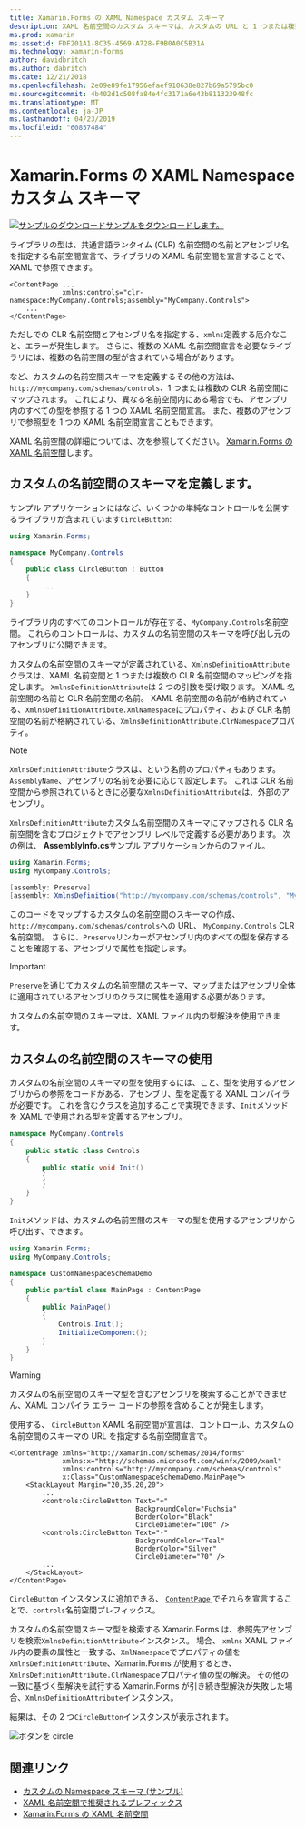```yaml
---
title: Xamarin.Forms の XAML Namespace カスタム スキーマ
description: XAML 名前空間のカスタム スキーマは、カスタムの URL と 1 つまたは複数の CLR 名前空間の間のマッピングを指定する XmlnsDefinitionAttribute クラスを使用して定義できます。 カスタムの名前空間のスキーマは、XAML 名前空間の宣言で使用できます。
ms.prod: xamarin
ms.assetid: FDF201A1-8C35-4569-A728-F9B0A0C5B31A
ms.technology: xamarin-forms
author: davidbritch
ms.author: dabritch
ms.date: 12/21/2018
ms.openlocfilehash: 2e09e89fe17956efaef910638e827b69a5795bc0
ms.sourcegitcommit: 4b402d1c508fa84e4fc3171a6e43b811323948fc
ms.translationtype: MT
ms.contentlocale: ja-JP
ms.lasthandoff: 04/23/2019
ms.locfileid: "60857484"
---
```

# <a name="xaml-custom-namespace-schemas-in-xamarinforms"></a>Xamarin.Forms の XAML Namespace カスタム スキーマ

[![サンプルのダウンロード](~/media/shared/download.png)サンプルをダウンロードします。](https://developer.xamarin.com/samples/xamarin-forms/XAML/CustomNamespaceSchemas/)

ライブラリの型は、共通言語ランタイム (CLR) 名前空間の名前とアセンブリ名を指定する名前空間宣言で、ライブラリの XAML 名前空間を宣言することで、XAML で参照できます。

```xaml
<ContentPage ...
             xmlns:controls="clr-namespace:MyCompany.Controls;assembly="MyCompany.Controls">
    ...
</ContentPage>
```

ただしでの CLR 名前空間とアセンブリ名を指定する、`xmlns`定義する厄介なこと、エラーが発生します。 さらに、複数の XAML 名前空間宣言を必要なライブラリには、複数の名前空間の型が含まれている場合があります。

など、カスタムの名前空間スキーマを定義するその他の方法は、 `http://mycompany.com/schemas/controls`、1 つまたは複数の CLR 名前空間にマップされます。 これにより、異なる名前空間内にある場合でも、アセンブリ内のすべての型を参照する 1 つの XAML 名前空間宣言。 また、複数のアセンブリで参照型を 1 つの XAML 名前空間宣言こともできます。

XAML 名前空間の詳細については、次を参照してください。 [Xamarin.Forms の XAML 名前空間](namespaces.md)します。

## <a name="defining-a-custom-namespace-schema"></a>カスタムの名前空間のスキーマを定義します。

サンプル アプリケーションにはなど、いくつかの単純なコントロールを公開するライブラリが含まれています`CircleButton`:

```csharp
using Xamarin.Forms;

namespace MyCompany.Controls
{
    public class CircleButton : Button
    {
        ...
    }
}
```

ライブラリ内のすべてのコントロールが存在する、`MyCompany.Controls`名前空間。 これらのコントロールは、カスタムの名前空間のスキーマを呼び出し元のアセンブリに公開できます。

カスタムの名前空間のスキーマが定義されている、`XmlnsDefinitionAttribute`クラスは、XAML 名前空間と 1 つまたは複数の CLR 名前空間のマッピングを指定します。 `XmlnsDefinitionAttribute`は 2 つの引数を受け取ります。 XAML 名前空間の名前と CLR 名前空間の名前。 XAML 名前空間の名前が格納されている、`XmlnsDefinitionAttribute.XmlNamespace`にプロパティ、および CLR 名前空間の名前が格納されている、`XmlnsDefinitionAttribute.ClrNamespace`プロパティ。

> [!NOTE]
> `XmlnsDefinitionAttribute`クラスは、という名前のプロパティもあります。 `AssemblyName`、アセンブリの名前を必要に応じて設定します。 これは CLR 名前空間から参照されているときに必要な`XmlnsDefinitionAttribute`は、外部のアセンブリ。

`XmlnsDefinitionAttribute`カスタム名前空間のスキーマにマップされる CLR 名前空間を含むプロジェクトでアセンブリ レベルで定義する必要があります。 次の例は、 **AssemblyInfo.cs**サンプル アプリケーションからのファイル。

```csharp
using Xamarin.Forms;
using MyCompany.Controls;

[assembly: Preserve]
[assembly: XmlnsDefinition("http://mycompany.com/schemas/controls", "MyCompany.Controls")]
```

このコードをマップするカスタムの名前空間のスキーマの作成、`http://mycompany.com/schemas/controls`への URL、 `MyCompany.Controls` CLR 名前空間。 さらに、`Preserve`リンカーがアセンブリ内のすべての型を保存することを確認する、アセンブリで属性を指定します。

> [!IMPORTANT]
> `Preserve`を通じてカスタムの名前空間のスキーマ、マップまたはアセンブリ全体に適用されているアセンブリのクラスに属性を適用する必要があります。

カスタムの名前空間のスキーマは、XAML ファイル内の型解決を使用できます。

## <a name="consuming-a-custom-namespace-schema"></a>カスタムの名前空間のスキーマの使用

カスタムの名前空間のスキーマの型を使用するには、こと、型を使用するアセンブリからの参照をコードがある、アセンブリ、型を定義する XAML コンパイラが必要です。 これを含むクラスを追加することで実現できます、`Init`メソッドを XAML で使用される型を定義するアセンブリ。

```csharp
namespace MyCompany.Controls
{
    public static class Controls
    {
        public static void Init()
        {
        }
    }
}
```

`Init`メソッドは、カスタムの名前空間のスキーマの型を使用するアセンブリから呼び出す、できます。

```csharp
using Xamarin.Forms;
using MyCompany.Controls;

namespace CustomNamespaceSchemaDemo
{
    public partial class MainPage : ContentPage
    {
        public MainPage()
        {
            Controls.Init();
            InitializeComponent();
        }
    }
}
```

> [!WARNING]
> カスタムの名前空間のスキーマ型を含むアセンブリを検索することができません、XAML コンパイラ エラー コードの参照を含めることが発生します。

使用する、 `CircleButton` XAML 名前空間が宣言は、コントロール、カスタムの名前空間のスキーマの URL を指定する名前空間宣言で。

```xaml
<ContentPage xmlns="http://xamarin.com/schemas/2014/forms"
             xmlns:x="http://schemas.microsoft.com/winfx/2009/xaml"
             xmlns:controls="http://mycompany.com/schemas/controls"
             x:Class="CustomNamespaceSchemaDemo.MainPage">
    <StackLayout Margin="20,35,20,20">
        ...
        <controls:CircleButton Text="+"
                               BackgroundColor="Fuchsia"
                               BorderColor="Black"
                               CircleDiameter="100" />
        <controls:CircleButton Text="-"
                               BackgroundColor="Teal"
                               BorderColor="Silver"
                               CircleDiameter="70" />
        ...
    </StackLayout>
</ContentPage>
```

`CircleButton` インスタンスに追加できる、 [ `ContentPage` ](xref:Xamarin.Forms.ContentPage)でそれらを宣言することで、`controls`名前空間プレフィックス。

カスタムの名前空間スキーマ型を検索する Xamarin.Forms は、参照先アセンブリを検索`XmlnsDefinitionAttribute`インスタンス。 場合、 `xmlns` XAML ファイル内の要素の属性と一致する、`XmlNamespace`でプロパティの値を`XmlnsDefinitionAttribute`、Xamarin.Forms が使用するとき、`XmlnsDefinitionAttribute.ClrNamespace`プロパティ値の型の解決。 その他の一致に基づく型解決を試行する Xamarin.Forms が引き続き型解決が失敗した場合、`XmlnsDefinitionAttribute`インスタンス。

結果は、その 2 つ`CircleButton`インスタンスが表示されます。

![ボタンを circle](custom-namespace-schemas-images/circle-buttons.png "Circle ボタン")

## <a name="related-links"></a>関連リンク

- [カスタムの Namespace スキーマ (サンプル)](https://developer.xamarin.com/samples/xamarin-forms/XAML/CustomNamespaceSchemas/)
- [XAML 名前空間で推奨されるプレフィックス](custom-prefix.md)
- [Xamarin.Forms の XAML 名前空間](namespaces.md)
